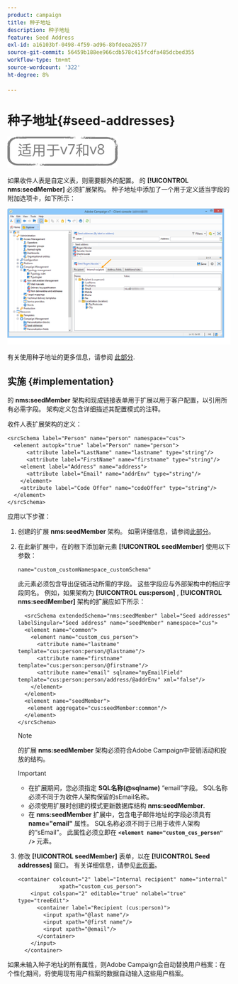 ```yaml
---
product: campaign
title: 种子地址
description: 种子地址
feature: Seed Address
exl-id: a16103bf-0498-4f59-ad96-8bfdeea26577
source-git-commit: 56459b188ee966cdb578c415fcdfa485dcbed355
workflow-type: tm+mt
source-wordcount: '322'
ht-degree: 8%

---
```


# 种子地址{#seed-addresses}

![](../../assets/common.svg)

如果收件人表是自定义表，则需要额外的配置。 的 **[!UICONTROL nms:seedMember]** 必须扩展架构。 种子地址中添加了一个用于定义适当字段的附加选项卡，如下所示：

![](assets/s_ncs_user_seedlist_new_tab.png)

有关使用种子地址的更多信息，请参阅 [此部分](../../delivery/using/about-seed-addresses.md).

## 实施 {#implementation}

的 **nms:seedMember** 架构和现成链接表单用于扩展以用于客户配置，以引用所有必需字段。 架构定义包含详细描述其配置模式的注释。

收件人表扩展架构的定义：

```
<srcSchema label="Person" name="person" namespace="cus">
  <element autopk="true" label="Person" name="person">
      <attribute label="LastName" name="lastname" type="string"/>
      <attribute label="FirstName" name="firstname" type="string"/>
    <element label="Address" name="address">
      <attribute label="Email" name="addrEnv" type="string"/>
    </element>
    <attribute label="Code Offer" name="codeOffer" type="string"/>
  </element>
</srcSchema>
```

应用以下步骤：

1. 创建的扩展 **nms:seedMember** 架构。 如需详细信息，请参阅[此部分](../../configuration/using/extending-a-schema.md)。
1. 在此新扩展中，在的根下添加新元素 **[!UICONTROL seedMember]** 使用以下参数：

   ```
   name="custom_customNamespace_customSchema"
   ```

   此元素必须包含导出促销活动所需的字段。 这些字段应与外部架构中的相应字段同名。 例如，如果架构为 **[!UICONTROL cus:person]** , **[!UICONTROL nms:seedMember]** 架构的扩展应如下所示：

   ```
     <srcSchema extendedSchema="nms:seedMember" label="Seed addresses" labelSingular="Seed address" name="seedMember" namespace="cus">
     <element name="common">
       <element name="custom_cus_person">
         <attribute name="lastname" template="cus:person:person/@lastname"/>
         <attribute name="firstname" template="cus:person:person/@firstname"/>
         <attribute name="email" sqlname="myEmailField" template="cus:person:person/address/@addrEnv" xml="false"/>
       </element>
     </element>
     <element name="seedMember">
      <element aggregate="cus:seedMember:common"/>
     </element>
   </srcSchema>
   ```

   >[!NOTE]
   >
   >的扩展 **nms:seedMember** 架构必须符合Adobe Campaign中营销活动和投放的结构。

   >[!IMPORTANT]
   >
   >
   >    
   >    
   >    * 在扩展期间，您必须指定 **SQL名称(@sqlname)** “email”字段。 SQL名称必须不同于为收件人架构保留的sEmail名称。
   >    * 必须使用扩展时创建的模式更新数据库结构 **nms:seedMember**.
   >    * 在 **nms:seedMember** 扩展中，包含电子邮件地址的字段必须具有 **name=&quot;email&quot;** 属性。 SQL名称必须不同于已用于收件人架构的“sEmail”。 此属性必须立即在 **`<element name="custom_cus_person" />`** 元素。


1. 修改 **[!UICONTROL seedMember]** 表单，以在 **[!UICONTROL Seed addresses]** 窗口。 有关详细信息，请参见[此页面](../../configuration/using/form-structure.md)。

   ```
   <container colcount="2" label="Internal recipient" name="internal"
                xpath="custom_cus_person">
       <input colspan="2" editable="true" nolabel="true" type="treeEdit">
         <container label="Recipient (cus:person)">
           <input xpath="@last name"/>
           <input xpath="@first name"/>
           <input xpath="@email"/>
         </container>
       </input>
     </container>
   ```

如果未输入种子地址的所有属性，则Adobe Campaign会自动替换用户档案：在个性化期间，将使用现有用户档案的数据自动输入这些用户档案。
